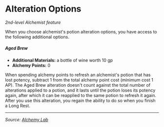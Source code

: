 # Alteration Options

_2nd-level Alchemist feature_

When you choose alchemist's potion alteration options, you have access to the following additional options.

##### Aged Brew

- **Additional Materials:** a bottle of wine worth 10 gp
- **Alchemy Points:** 0

When spending alchemy points to refresh an alchemist's potion that has lost potency, subtract 1 from the total alchemy point cost (minimum cost 1 AP). The Aged Brew alteration doesn't count against the total number of alterations applied to a potion, and it lasts until the potion loses its potency again, after which it can be reapplied to the same potion to refresh it again. After you use this alteration, you regain the ability to do so when you finish a Long Rest.

---

_Source: [Alchemy Lab](https://github.com/mpanighetti/dnd5e-alchemy-lab)_
